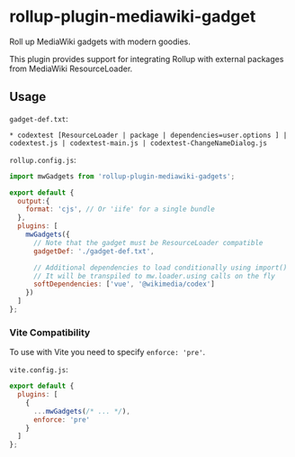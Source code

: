 # rollup-plugin-mediawiki-gadget

Roll up MediaWiki gadgets with modern goodies.

This plugin provides support for integrating Rollup with external packages from MediaWiki ResourceLoader.


## Usage
`gadget-def.txt`:
```
* codextest [ResourceLoader | package | dependencies=user.options ] | codextest.js | codextest-main.js | codextest-ChangeNameDialog.js
```

`rollup.config.js`:
```js
import mwGadgets from 'rollup-plugin-mediawiki-gadgets';

export default {
  output:{
    format: 'cjs', // Or 'iife' for a single bundle
  },
  plugins: [
    mwGadgets({
      // Note that the gadget must be ResourceLoader compatible
      gadgetDef: './gadget-def.txt',

      // Additional dependencies to load conditionally using import()
      // It will be transpiled to mw.loader.using calls on the fly
      softDependencies: ['vue', '@wikimedia/codex']
    })
  ]
};
```

### Vite Compatibility
To use with Vite you need to specify `enforce: 'pre'`.

`vite.config.js`:
```js
export default {
  plugins: [
    {
      ...mwGadgets(/* ... */),
      enforce: 'pre'
    }
  ]
};
```

